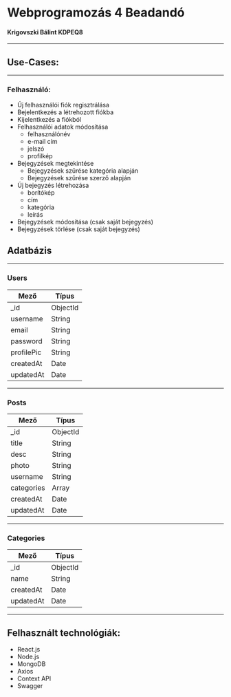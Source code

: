 # Webprogramozás 4 Beadandó
#### Krigovszki Bálint KDPEQ8
---
## Use-Cases:
---
### Felhasználó:
- Új felhasználói fiók regisztrálása
- Bejelentkezés a létrehozott fiókba
- Kijelentkezés a fiókból
- Felhasználói adatok módosítása
  - felhasználónév
  - e-mail cím
  - jelszó
  - profilkép
- Bejegyzések megtekintése
  - Bejegyzések szűrése kategória alapján
  - Bejegyzések szűrése szerző alapján
- Új bejegyzés létrehozása
  - borítókép
  - cím
  - kategória
  - leírás
- Bejegyzések módosítása (csak saját bejegyzés)
- Bejegyzések törlése (csak saját bejegyzés)

## Adatbázis
---

### Users
| Mező | Típus |
| ------- | ------- |
| _id | ObjectId |
| username | String |
| email | String |
| password | String |
| profilePic | String |
| createdAt | Date |
| updatedAt | Date |
---
### Posts
| Mező | Típus |
| ------- | ------- |
| _id | ObjectId |
| title | String |
| desc | String |
| photo | String |
| username | String |
| categories | Array |
| createdAt | Date |
| updatedAt | Date |
---
### Categories
| Mező | Típus |
| ------- | ------- |
| _id | ObjectId |
| name | String |
| createdAt | Date |
| updatedAt | Date |
---
## Felhasznált technológiák:
- React.js
- Node.js
- MongoDB
- Axios
- Context API
- Swagger